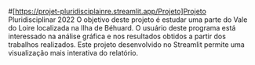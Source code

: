 #[https://projet-pluridisciplainre.streamlit.app/Projeto]Projeto Pluridisciplinar 2022
O objetivo deste projeto é estudar uma parte do Vale do Loire localizada na Ilha de Béhuard. O usuário deste programa está interessado na análise gráfica e nos resultados obtidos a partir dos trabalhos realizados.
Este projeto desenvolvido no Streamlit permite uma visualização mais interativa do relatório.
